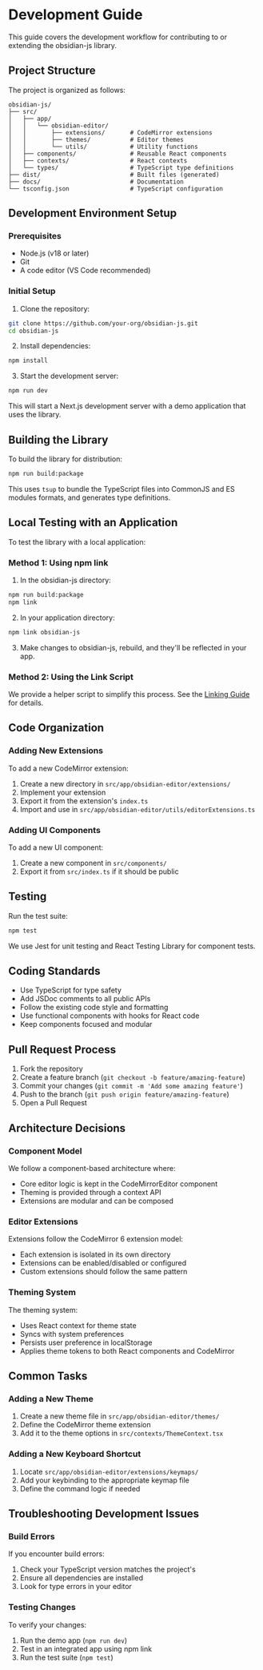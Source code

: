 # Development Guide

This guide covers the development workflow for contributing to or extending the obsidian-js library.

## Project Structure

The project is organized as follows:

```
obsidian-js/
├── src/
│   ├── app/
│   │   └── obsidian-editor/
│   │       ├── extensions/       # CodeMirror extensions
│   │       ├── themes/           # Editor themes
│   │       └── utils/            # Utility functions
│   ├── components/               # Reusable React components
│   ├── contexts/                 # React contexts
│   └── types/                    # TypeScript type definitions
├── dist/                         # Built files (generated)
├── docs/                         # Documentation
└── tsconfig.json                 # TypeScript configuration
```

## Development Environment Setup

### Prerequisites

- Node.js (v18 or later)
- Git
- A code editor (VS Code recommended)

### Initial Setup

1. Clone the repository:

```bash
git clone https://github.com/your-org/obsidian-js.git
cd obsidian-js
```

2. Install dependencies:

```bash
npm install
```

3. Start the development server:

```bash
npm run dev
```

This will start a Next.js development server with a demo application that uses the library.

## Building the Library

To build the library for distribution:

```bash
npm run build:package
```

This uses `tsup` to bundle the TypeScript files into CommonJS and ES modules formats, and generates type definitions.

## Local Testing with an Application

To test the library with a local application:

### Method 1: Using npm link

1. In the obsidian-js directory:

```bash
npm run build:package
npm link
```

2. In your application directory:

```bash
npm link obsidian-js
```

3. Make changes to obsidian-js, rebuild, and they'll be reflected in your app.

### Method 2: Using the Link Script

We provide a helper script to simplify this process. See the [Linking Guide](../../notescapes-app/LINKING.md) for details.

## Code Organization

### Adding New Extensions

To add a new CodeMirror extension:

1. Create a new directory in `src/app/obsidian-editor/extensions/`
2. Implement your extension
3. Export it from the extension's `index.ts`
4. Import and use in `src/app/obsidian-editor/utils/editorExtensions.ts`

### Adding UI Components

To add a new UI component:

1. Create a new component in `src/components/`
2. Export it from `src/index.ts` if it should be public

## Testing

Run the test suite:

```bash
npm test
```

We use Jest for unit testing and React Testing Library for component tests.

## Coding Standards

- Use TypeScript for type safety
- Add JSDoc comments to all public APIs
- Follow the existing code style and formatting
- Use functional components with hooks for React code
- Keep components focused and modular

## Pull Request Process

1. Fork the repository
2. Create a feature branch (`git checkout -b feature/amazing-feature`)
3. Commit your changes (`git commit -m 'Add some amazing feature'`)
4. Push to the branch (`git push origin feature/amazing-feature`)
5. Open a Pull Request

## Architecture Decisions

### Component Model

We follow a component-based architecture where:

- Core editor logic is kept in the CodeMirrorEditor component
- Theming is provided through a context API
- Extensions are modular and can be composed

### Editor Extensions

Extensions follow the CodeMirror 6 extension model:

- Each extension is isolated in its own directory
- Extensions can be enabled/disabled or configured
- Custom extensions should follow the same pattern

### Theming System

The theming system:

- Uses React context for theme state
- Syncs with system preferences
- Persists user preference in localStorage
- Applies theme tokens to both React components and CodeMirror

## Common Tasks

### Adding a New Theme

1. Create a new theme file in `src/app/obsidian-editor/themes/`
2. Define the CodeMirror theme extension
3. Add it to the theme options in `src/contexts/ThemeContext.tsx`

### Adding a New Keyboard Shortcut

1. Locate `src/app/obsidian-editor/extensions/keymaps/`
2. Add your keybinding to the appropriate keymap file
3. Define the command logic if needed

## Troubleshooting Development Issues

### Build Errors

If you encounter build errors:

1. Check your TypeScript version matches the project's
2. Ensure all dependencies are installed
3. Look for type errors in your editor

### Testing Changes

To verify your changes:

1. Run the demo app (`npm run dev`)
2. Test in an integrated app using npm link
3. Run the test suite (`npm test`)
